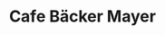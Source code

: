 ---
title: "Cafe Bäcker Mayer"
url: /metzingen/cafe-baecker-mayer-schoenbeinstrasse/
shop: Bäckerei
---